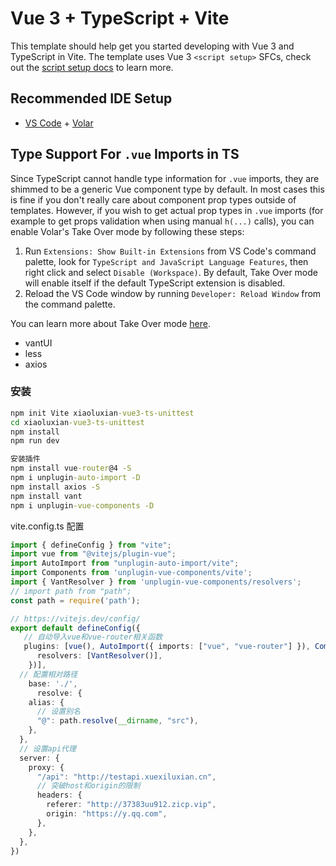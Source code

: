 # Vue 3 + TypeScript + Vite

This template should help get you started developing with Vue 3 and TypeScript in Vite. The template uses Vue 3 `<script setup>` SFCs, check out the [script setup docs](https://v3.vuejs.org/api/sfc-script-setup.html#sfc-script-setup) to learn more.

## Recommended IDE Setup

- [VS Code](https://code.visualstudio.com/) + [Volar](https://marketplace.visualstudio.com/items?itemName=Vue.volar)

## Type Support For `.vue` Imports in TS

Since TypeScript cannot handle type information for `.vue` imports, they are shimmed to be a generic Vue component type by default. In most cases this is fine if you don't really care about component prop types outside of templates. However, if you wish to get actual prop types in `.vue` imports (for example to get props validation when using manual `h(...)` calls), you can enable Volar's Take Over mode by following these steps:

1. Run `Extensions: Show Built-in Extensions` from VS Code's command palette, look for `TypeScript and JavaScript Language Features`, then right click and select `Disable (Workspace)`. By default, Take Over mode will enable itself if the default TypeScript extension is disabled.
2. Reload the VS Code window by running `Developer: Reload Window` from the command palette.

You can learn more about Take Over mode [here](https://github.com/johnsoncodehk/volar/discussions/471).

- vantUI
- less 
- axios

### 安装
```cmd 
npm init Vite xiaoluxian-vue3-ts-unittest
cd xiaoluxian-vue3-ts-unittest
npm install
npm run dev

安装插件
npm install vue-router@4 -S
npm i unplugin-auto-import -D
npm install axios -S
npm install vant
npm i unplugin-vue-components -D
```

vite.config.ts 配置
```ts
import { defineConfig } from "vite";
import vue from "@vitejs/plugin-vue";
import AutoImport from "unplugin-auto-import/vite";
import Components from 'unplugin-vue-components/vite';
import { VantResolver } from 'unplugin-vue-components/resolvers';
// import path from "path";
const path = require('path');

// https://vitejs.dev/config/
export default defineConfig({
   // 自动导入vue和vue-router相关函数
   plugins: [vue(), AutoImport({ imports: ["vue", "vue-router"] }), Components({
      resolvers: [VantResolver()],
    })],
  // 配置相对路径
    base: './',
      resolve: {
    alias: {
      // 设置别名
      "@": path.resolve(__dirname, "src"),
    },
  },
  // 设置api代理
  server: {
    proxy: {
      "/api": "http://testapi.xuexiluxian.cn",
      // 突破host和origin的限制
      headers: {
        referer: "http://37383uu912.zicp.vip",
        origin: "https://y.qq.com",
      },
    },
  },
})

```
